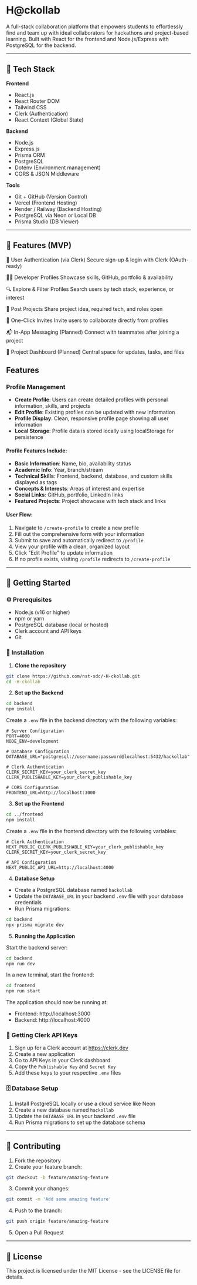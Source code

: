 # H@ckollab

A full-stack collaboration platform that empowers students to effortlessly find and team up with ideal collaborators for hackathons and project-based learning. Built with React for the frontend and Node.js/Express with PostgreSQL for the backend.

---

## 🔧 Tech Stack

**Frontend**

- React.js
- React Router DOM
- Tailwind CSS
- Clerk (Authentication)
- React Context (Global State)

**Backend**

- Node.js
- Express.js
- Prisma ORM
- PostgreSQL
- Dotenv (Environment management)
- CORS & JSON Middleware

**Tools**

- Git + GitHub (Version Control)
- Vercel (Frontend Hosting)
- Render / Railway (Backend Hosting)
- PostgreSQL via Neon or Local DB
- Prisma Studio (DB Viewer)

---

## 📸 Features (MVP)

🔐 User Authentication (via Clerk)
Secure sign-up & login with Clerk (OAuth-ready)

🧑‍💻 Developer Profiles
Showcase skills, GitHub, portfolio & availability

🔍 Explore & Filter Profiles
Search users by tech stack, experience, or interest

📢 Post Projects
Share project idea, required tech, and roles open

🤝 One-Click Invites
Invite users to collaborate directly from profiles

📬 In-App Messaging (Planned)
Connect with teammates after joining a project

🧭 Project Dashboard (Planned)
Central space for updates, tasks, and files

## Features

### Profile Management

- **Create Profile**: Users can create detailed profiles with personal information, skills, and projects
- **Edit Profile**: Existing profiles can be updated with new information
- **Profile Display**: Clean, responsive profile page showing all user information
- **Local Storage**: Profile data is stored locally using localStorage for persistence

#### Profile Features Include:

- **Basic Information**: Name, bio, availability status
- **Academic Info**: Year, branch/stream
- **Technical Skills**: Frontend, backend, database, and custom skills displayed as tags
- **Concepts & Interests**: Areas of interest and expertise
- **Social Links**: GitHub, portfolio, LinkedIn links
- **Featured Projects**: Project showcase with tech stack and links

#### User Flow:

1. Navigate to `/create-profile` to create a new profile
2. Fill out the comprehensive form with your information
3. Submit to save and automatically redirect to `/profile`
4. View your profile with a clean, organized layout
5. Click "Edit Profile" to update information
6. If no profile exists, visiting `/profile` redirects to `/create-profile`

---

## 🚀 Getting Started

### ⚙️ Prerequisites

- Node.js (v16 or higher)
- npm or yarn
- PostgreSQL database (local or hosted)
- Clerk account and API keys
- Git

### 🔄 Installation

1. **Clone the repository**

```bash
git clone https://github.com/nst-sdc/-H-ckollab.git
cd -H-ckollab
```

2. **Set up the Backend**

```bash
cd backend
npm install
```

Create a `.env` file in the backend directory with the following variables:

```env
# Server Configuration
PORT=4000
NODE_ENV=development

# Database Configuration
DATABASE_URL="postgresql://username:password@localhost:5432/hackollab"

# Clerk Authentication
CLERK_SECRET_KEY=your_clerk_secret_key
CLERK_PUBLISHABLE_KEY=your_clerk_publishable_key

# CORS Configuration
FRONTEND_URL=http://localhost:3000
```

3. **Set up the Frontend**

```bash
cd ../frontend
npm install
```

Create a `.env` file in the frontend directory with the following variables:

```env
# Clerk Authentication
NEXT_PUBLIC_CLERK_PUBLISHABLE_KEY=your_clerk_publishable_key
CLERK_SECRET_KEY=your_clerk_secret_key

# API Configuration
NEXT_PUBLIC_API_URL=http://localhost:4000
```

4. **Database Setup**

- Create a PostgreSQL database named `hackollab`
- Update the `DATABASE_URL` in your backend `.env` file with your database credentials
- Run Prisma migrations:

```bash
cd backend
npx prisma migrate dev
```

5. **Running the Application**

Start the backend server:

```bash
cd backend
npm run dev
```

In a new terminal, start the frontend:

```bash
cd frontend
npm run start
```

The application should now be running at:

- Frontend: http://localhost:3000
- Backend: http://localhost:4000

### 🔑 Getting Clerk API Keys

1. Sign up for a Clerk account at https://clerk.dev
2. Create a new application
3. Go to API Keys in your Clerk dashboard
4. Copy the `Publishable Key` and `Secret Key`
5. Add these keys to your respective `.env` files

### 🗄️ Database Setup

1. Install PostgreSQL locally or use a cloud service like Neon
2. Create a new database named `hackollab`
3. Update the `DATABASE_URL` in your backend `.env` file
4. Run Prisma migrations to set up the database schema

---

## 🤝 Contributing

1. Fork the repository
2. Create your feature branch:

```bash
git checkout -b feature/amazing-feature
```

3. Commit your changes:

```bash
git commit -m 'Add some amazing feature'
```

4. Push to the branch:

```bash
git push origin feature/amazing-feature
```

5. Open a Pull Request

---

## 📝 License

This project is licensed under the MIT License - see the LICENSE file for details.
